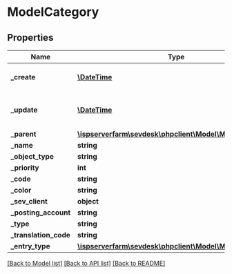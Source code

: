 # ModelCategory

## Properties
Name | Type | Description | Notes
------------ | ------------- | ------------- | -------------
**_create** | [**\DateTime**](\DateTime.md) | creation date of the category | [optional] 
**_update** | [**\DateTime**](\DateTime.md) | date the category was last updated | [optional] 
**_parent** | [**\ispserverfarm\sevdesk\phpclient\Model\ModelCategory**](ModelCategory.md) |  | [optional] 
**_name** | **string** |  | [optional] 
**_object_type** | **string** |  | [optional] 
**_priority** | **int** |  | [optional] 
**_code** | **string** |  | [optional] 
**_color** | **string** |  | [optional] 
**_sev_client** | **object** |  | [optional] 
**_posting_account** | **string** |  | [optional] 
**_type** | **string** |  | [optional] 
**_translation_code** | **string** |  | [optional] 
**_entry_type** | [**\ispserverfarm\sevdesk\phpclient\Model\ModelEntryType**](ModelEntryType.md) |  | [optional] 

[[Back to Model list]](../README.md#documentation-for-models) [[Back to API list]](../README.md#documentation-for-api-endpoints) [[Back to README]](../README.md)


